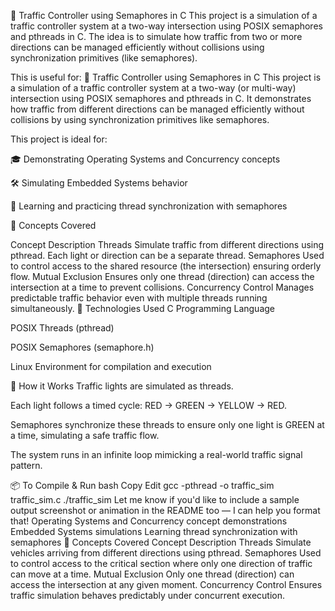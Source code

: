 🚦 Traffic Controller using Semaphores in C
This project is a simulation of a traffic controller system at a two-way intersection using POSIX semaphores and pthreads in C. The idea is to simulate how traffic from two or more directions can be managed efficiently without collisions using synchronization primitives (like semaphores).

This is useful for:
🚦 Traffic Controller using Semaphores in C
This project is a simulation of a traffic controller system at a two-way (or multi-way) intersection using POSIX semaphores and pthreads in C. It demonstrates how traffic from different directions can be managed efficiently without collisions by using synchronization primitives like semaphores.

This project is ideal for:

🎓 Demonstrating Operating Systems and Concurrency concepts

🛠️ Simulating Embedded Systems behavior

🧵 Learning and practicing thread synchronization with semaphores

🧠 Concepts Covered

Concept	Description
Threads	Simulate traffic from different directions using pthread. Each light or direction can be a separate thread.
Semaphores	Used to control access to the shared resource (the intersection) ensuring orderly flow.
Mutual Exclusion	Ensures only one thread (direction) can access the intersection at a time to prevent collisions.
Concurrency Control	Manages predictable traffic behavior even with multiple threads running simultaneously.
🔧 Technologies Used
C Programming Language

POSIX Threads (pthread)

POSIX Semaphores (semaphore.h)

Linux Environment for compilation and execution

🚀 How it Works
Traffic lights are simulated as threads.

Each light follows a timed cycle: RED → GREEN → YELLOW → RED.

Semaphores synchronize these threads to ensure only one light is GREEN at a time, simulating a safe traffic flow.

The system runs in an infinite loop mimicking a real-world traffic signal pattern.

📦 To Compile & Run
bash
Copy
Edit
gcc -pthread -o traffic_sim traffic_sim.c
./traffic_sim
Let me know if you'd like to include a sample output screenshot or animation in the README too — I can help you format that!
Operating Systems and Concurrency concept demonstrations
Embedded Systems simulations
Learning thread synchronization with semaphores
🧠 Concepts Covered
Concept	Description
Threads	Simulate vehicles arriving from different directions using pthread.
Semaphores	Used to control access to the critical section where only one direction of traffic can move at a time.
Mutual Exclusion	Only one thread (direction) can access the intersection at any given moment.
Concurrency Control	Ensures traffic simulation behaves predictably under concurrent execution.
